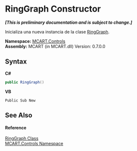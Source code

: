 # RingGraph Constructor 
 _**\[This is preliminary documentation and is subject to change.\]**_

Inicializa una nueva instancia de la clase <a href="e4fc8893-df93-9e74-ea6c-e6a53821be41">RingGraph</a>.

**Namespace:**&nbsp;<a href="1c9d7a8e-81d4-838a-f87d-7379b253b6ce">MCART.Controls</a><br />**Assembly:**&nbsp;MCART (in MCART.dll) Version: 0.7.0.0

## Syntax

**C#**<br />
``` C#
public RingGraph()
```

**VB**<br />
``` VB
Public Sub New
```


## See Also


#### Reference
<a href="e4fc8893-df93-9e74-ea6c-e6a53821be41">RingGraph Class</a><br /><a href="1c9d7a8e-81d4-838a-f87d-7379b253b6ce">MCART.Controls Namespace</a><br />